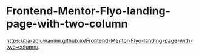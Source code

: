 # Frontend-Mentor-Flyo-landing-page-with-two-column
https://tiaraoluwanimi.github.io/Frontend-Mentor-Flyo-landing-page-with-two-column/.
